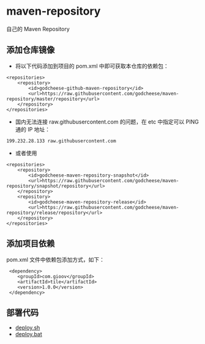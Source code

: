 # maven-repository
自己的 Maven Repository

## 添加仓库镜像
- 将以下代码添加到项目的 pom.xml 中即可获取本仓库的依赖包：

```
<repositories>
    <repository>
        <id>godcheese-github-maven-repository</id>
        <url>https://raw.githubusercontent.com/godcheese/maven-repository/master/repository</url>
    </repository>
</repositories>
```

- 国内无法连接 raw.githubusercontent.com 的问题，在 etc 中指定可以 PING 通的 IP 地址：
```
199.232.28.133 raw.githubusercontent.com
```

- 或者使用
```
<repositories>
    <repository>
        <id>godcheese-maven-repository-snapshot</id>
        <url>https://raw.githubusercontent.com/godcheese/maven-repository/snapshot/repository</url>
    </repository>
    <repository>
        <id>godcheese-maven-repository-release</id>
        <url>https://raw.githubusercontent.com/godcheese/maven-repository/release/repository</url>
    </repository>
</repositories>
```

## 添加项目依赖
pom.xml 文件中依赖包添加方式，如下：
```
 <dependency>
    <groupId>com.gioov</groupId>
    <artifactId>tile</artifactId>
    <version>1.0.0</version>
 </dependency>
```

## 部署代码
- [deploy.sh](https://github.com/godcheese/maven-repository/blob/master/scripts/deploy.sh)
- [deploy.bat](https://github.com/godcheese/maven-repository/blob/master/scripts/deploy.bat)
